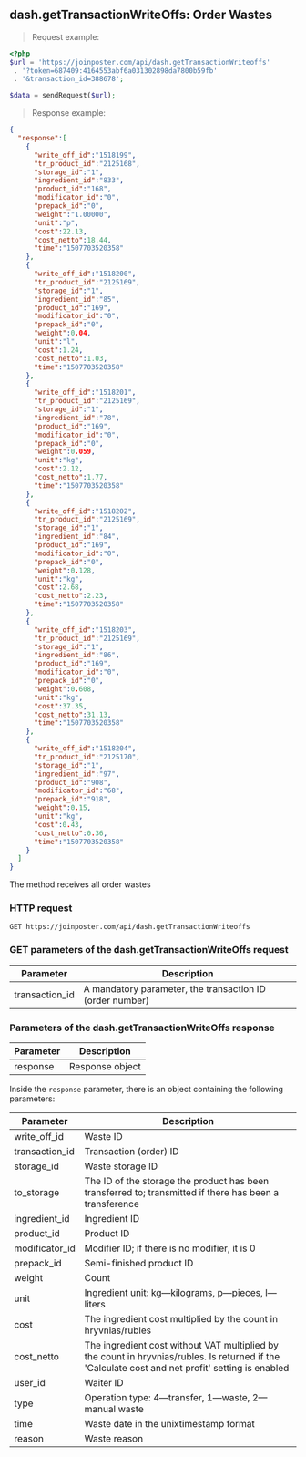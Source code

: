 ## dash.getTransactionWriteOffs: Order Wastes

> Request example:

```php
<?php
$url = 'https://joinposter.com/api/dash.getTransactionWriteoffs'
 . '?token=687409:4164553abf6a031302898da7800b59fb'
 . '&transaction_id=388678';

$data = sendRequest($url);
```

> Response example:

```json
{
  "response":[
    {
      "write_off_id":"1518199",
      "tr_product_id":"2125168",
      "storage_id":"1",
      "ingredient_id":"833",
      "product_id":"168",
      "modificator_id":"0",
      "prepack_id":"0",
      "weight":"1.00000",
      "unit":"p",
      "cost":22.13,
      "cost_netto":18.44,
      "time":"1507703520358"
    },
    {
      "write_off_id":"1518200",
      "tr_product_id":"2125169",
      "storage_id":"1",
      "ingredient_id":"85",
      "product_id":"169",
      "modificator_id":"0",
      "prepack_id":"0",
      "weight":0.04,
      "unit":"l",
      "cost":1.24,
      "cost_netto":1.03,
      "time":"1507703520358"
    },
    {
      "write_off_id":"1518201",
      "tr_product_id":"2125169",
      "storage_id":"1",
      "ingredient_id":"78",
      "product_id":"169",
      "modificator_id":"0",
      "prepack_id":"0",
      "weight":0.059,
      "unit":"kg",
      "cost":2.12,
      "cost_netto":1.77,
      "time":"1507703520358"
    },
    {
      "write_off_id":"1518202",
      "tr_product_id":"2125169",
      "storage_id":"1",
      "ingredient_id":"84",
      "product_id":"169",
      "modificator_id":"0",
      "prepack_id":"0",
      "weight":0.128,
      "unit":"kg",
      "cost":2.68,
      "cost_netto":2.23,
      "time":"1507703520358"
    },
    {
      "write_off_id":"1518203",
      "tr_product_id":"2125169",
      "storage_id":"1",
      "ingredient_id":"86",
      "product_id":"169",
      "modificator_id":"0",
      "prepack_id":"0",
      "weight":0.608,
      "unit":"kg",
      "cost":37.35,
      "cost_netto":31.13,
      "time":"1507703520358"
    },
    {
      "write_off_id":"1518204",
      "tr_product_id":"2125170",
      "storage_id":"1",
      "ingredient_id":"97",
      "product_id":"908",
      "modificator_id":"68",
      "prepack_id":"918",
      "weight":0.15,
      "unit":"kg",
      "cost":0.43,
      "cost_netto":0.36,
      "time":"1507703520358"
    }
  ]
}
```

The method receives all order wastes

### HTTP request

`GET https://joinposter.com/api/dash.getTransactionWriteoffs`

### GET parameters of the dash.getTransactionWriteOffs request

Parameter | Description
--------- | -----------
transaction_id | A mandatory parameter, the transaction ID (order number)

### Parameters of the dash.getTransactionWriteOffs response

Parameter | Description
--------- | -----------
response | Response object

Inside the `response` parameter, there is an object containing the following parameters:

Parameter | Description
--------- | -----------
write_off_id | Waste ID
transaction_id | Transaction (order) ID
storage_id | Waste storage ID
to_storage | The ID of the storage the product has been transferred to; transmitted if there has been a transference
ingredient_id | Ingredient ID
product_id | Product ID
modificator_id | Modifier ID; if there is no modifier, it is 0
prepack_id | Semi-finished product ID
weight | Count
unit | Ingredient unit: kg—kilograms, p—pieces, l—liters
cost | The ingredient cost multiplied by the count in hryvnias/rubles
cost_netto | The ingredient cost without VAT multiplied by the count in hryvnias/rubles. Is returned if the 'Calculate cost and net profit' setting is enabled
user_id | Waiter ID
type | Operation type: 4—transfer, 1—waste, 2—manual waste
time | Waste date in the unixtimestamp format
reason | Waste reason
